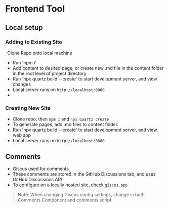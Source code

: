 # Frontend Tool
## Local setup

### Adding to Existing Site
-Clone Repo onto local machine
- Run 'npm i'
- Add content to desired page, or create new .md file in the content folder in the root level of project directory
- Run 'npx quartz build --create' to start development server, and view changes
- Local server runs on `http://localhost:8080`
- 
### Creating New Site
- Clone repo, then `npm i` and `npx quartz create`
- To generate pages, add .md files to content folder.
- Run 'npx quartz build --create' to start development server, and view web app
- Local server runs on `http://localhost:8080`

### 
## Comments
- Giscus used for comments. 
- These comments are stored in the GitHub Discussions tab, and uses GitHub Discussions API
- To configure on a locally hosted site, check `giscus.app`
> Note: When changing Giscus config settings, change in both Comments Component and comments script

